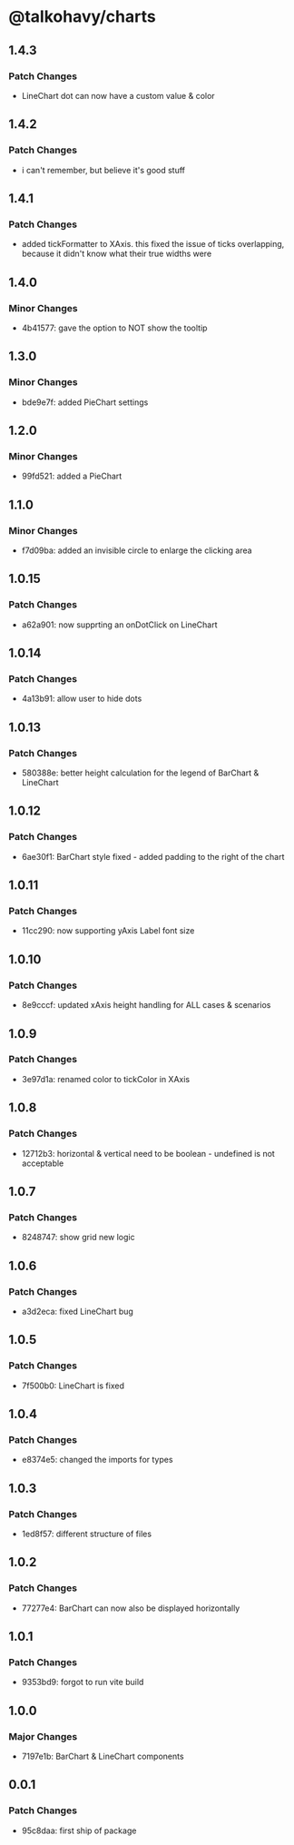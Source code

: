 # @talkohavy/charts

## 1.4.3

### Patch Changes

- LineChart dot can now have a custom value & color

## 1.4.2

### Patch Changes

- i can't remember, but believe it's good stuff

## 1.4.1

### Patch Changes

- added tickFormatter to XAxis. this fixed the issue of ticks overlapping, because it didn't know what their true widths were

## 1.4.0

### Minor Changes

- 4b41577: gave the option to NOT show the tooltip

## 1.3.0

### Minor Changes

- bde9e7f: added PieChart settings

## 1.2.0

### Minor Changes

- 99fd521: added a PieChart

## 1.1.0

### Minor Changes

- f7d09ba: added an invisible circle to enlarge the clicking area

## 1.0.15

### Patch Changes

- a62a901: now supprting an onDotClick on LineChart

## 1.0.14

### Patch Changes

- 4a13b91: allow user to hide dots

## 1.0.13

### Patch Changes

- 580388e: better height calculation for the legend of BarChart & LineChart

## 1.0.12

### Patch Changes

- 6ae30f1: BarChart style fixed - added padding to the right of the chart

## 1.0.11

### Patch Changes

- 11cc290: now supporting yAxis Label font size

## 1.0.10

### Patch Changes

- 8e9cccf: updated xAxis height handling for ALL cases & scenarios

## 1.0.9

### Patch Changes

- 3e97d1a: renamed color to tickColor in XAxis

## 1.0.8

### Patch Changes

- 12712b3: horizontal & vertical need to be boolean - undefined is not acceptable

## 1.0.7

### Patch Changes

- 8248747: show grid new logic

## 1.0.6

### Patch Changes

- a3d2eca: fixed LineChart bug

## 1.0.5

### Patch Changes

- 7f500b0: LineChart is fixed

## 1.0.4

### Patch Changes

- e8374e5: changed the imports for types

## 1.0.3

### Patch Changes

- 1ed8f57: different structure of files

## 1.0.2

### Patch Changes

- 77277e4: BarChart can now also be displayed horizontally

## 1.0.1

### Patch Changes

- 9353bd9: forgot to run vite build

## 1.0.0

### Major Changes

- 7197e1b: BarChart & LineChart components

## 0.0.1

### Patch Changes

- 95c8daa: first ship of package
